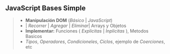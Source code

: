 ## JavaScript Bases Simple
>
>* **Manipulación DOM** (_Básico_ | _JavaScript_)
>* | _Recorrer_ | _Agregar_ | _Eliminar_| Arrays y Objetos
>* **Implementar:** Funciones ( _Explicitas_ | _Inplicitas_ ), Metodos Basicos
>* _Tipos_, _Operadores_, _Condicioneles_, _Ciclos_, ejemplo de _Coerciones_, etc 
